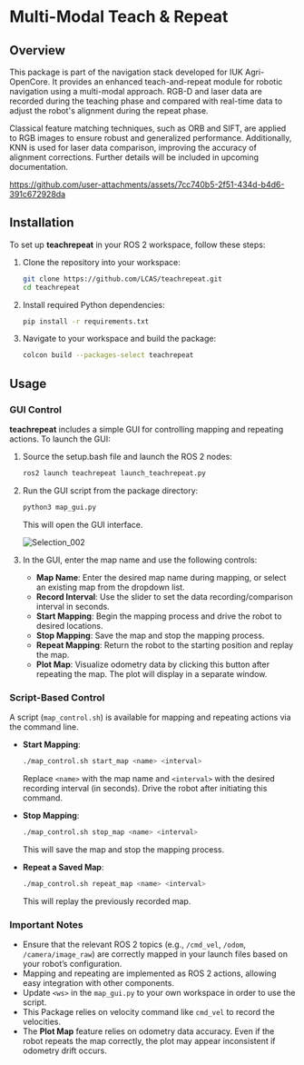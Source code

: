 # Multi-Modal Teach & Repeat  

## Overview  

This package is part of the navigation stack developed for IUK Agri-OpenCore. It provides an enhanced teach-and-repeat module for robotic navigation using a multi-modal approach. RGB-D and laser data are recorded during the teaching phase and compared with real-time data to adjust the robot's alignment during the repeat phase.  

Classical feature matching techniques, such as ORB and SIFT, are applied to RGB images to ensure robust and generalized performance. Additionally, KNN is used for laser data comparison, improving the accuracy of alignment corrections. Further details will be included in upcoming documentation.  


https://github.com/user-attachments/assets/7cc740b5-2f51-434d-b4d6-391c672928da


## Installation  

To set up **teachrepeat** in your ROS 2 workspace, follow these steps:  

1. Clone the repository into your workspace:  
    ```bash  
    git clone https://github.com/LCAS/teachrepeat.git
    cd teachrepeat  
    ```  

2. Install required Python dependencies:  
    ```bash  
    pip install -r requirements.txt  
    ```  

3. Navigate to your workspace and build the package:  
    ```bash  
    colcon build --packages-select teachrepeat  
    ```  
## Usage  

### GUI Control  

**teachrepeat** includes a simple GUI for controlling mapping and repeating actions. To launch the GUI:  

1. Source the setup.bash file and launch the ROS 2 nodes:  
    ```bash  
    ros2 launch teachrepeat launch_teachrepeat.py  
    ```  

2. Run the GUI script from the package directory:  
    ```bash  
    python3 map_gui.py  
    ```  

    This will open the GUI interface.  

    ![Selection_002](https://github.com/user-attachments/assets/2f47dcd8-b0b3-4c70-85b1-8b88a1e42f31)  

3. In the GUI, enter the map name and use the following controls:  
    - **Map Name**: Enter the desired map name during mapping, or select an existing map from the dropdown list.  
    - **Record Interval**: Use the slider to set the data recording/comparison interval in seconds.  
    - **Start Mapping**: Begin the mapping process and drive the robot to desired locations.  
    - **Stop Mapping**: Save the map and stop the mapping process.  
    - **Repeat Mapping**: Return the robot to the starting position and replay the map.  
    - **Plot Map**: Visualize odometry data by clicking this button after repeating the map. The plot will display in a separate window.  

### Script-Based Control  

A script (`map_control.sh`) is available for mapping and repeating actions via the command line.  

- **Start Mapping**:  
    ```bash  
    ./map_control.sh start_map <name> <interval>  
    ```  
    Replace `<name>` with the map name and `<interval>` with the desired recording interval (in seconds). Drive the robot after initiating this command.  

- **Stop Mapping**:  
    ```bash  
    ./map_control.sh stop_map <name> <interval>  
    ```  
    This will save the map and stop the mapping process.  

- **Repeat a Saved Map**:  
    ```bash  
    ./map_control.sh repeat_map <name> <interval>  
    ```  
    This will replay the previously recorded map.  

### Important Notes  

- Ensure that the relevant ROS 2 topics (e.g., `/cmd_vel`, `/odom`, `/camera/image_raw`) are correctly mapped in your launch files based on your robot’s configuration.  
- Mapping and repeating are implemented as ROS 2 actions, allowing easy integration with other components.
- Update `<ws>` in the `map_gui.py` to your own workspace in order to use the script.
- This Package relies on velocity command like `cmd_vel` to record the velocities.
- The **Plot Map** feature relies on odometry data accuracy. Even if the robot repeats the map correctly, the plot may appear inconsistent if odometry drift occurs.  

